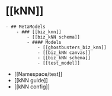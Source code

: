 # [[kNN]]
	- ## MetaModels
		- ### [[biz_knn]]
			- [[biz_kNN schema]]
			- #### Models
				- [[ghostbusters_biz_knn]]
				- [[biz_kNN canvas]]
				- [[biz_kNN schema]]
				- [[test_model]]
- [[Namespace/test]]
- [[kNN guide]]
- [[kNN config]]